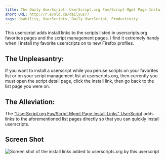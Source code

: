 ```yaml
---
title: The Daily UserScript: UserScript.org Fav/Script Mgmt Page Install Links
short URL: http://r.evold.ca/dailyus77
tags: Usability, UserScripts, Daily UserScript, Productivity
---
```

This userscript adds install links to the scripts listed in userscripts.org favorites pages and the script management pages. I find it extremely handy when I install my favorite userscripts on to new Firefox profiles.
</p>

<h2>The Unpleasantry:</h2>
<p>
If you want to install a userscript while you peruse scripts on your favorites list or on your script management list at userscripts.org, then currently you must open the script detail page, click the install link, then go back to the list page you were on.
</p>

<h2>The Alleviation:</h2>
<p>
The <a href="http://userscripts.org/scripts/show/60458" title="UserScript.org Fav/Script Mgmt Page Install Links" rel="external" target="_blank" rev="vote-for">"UserScript.org Fav/Script Mgmt Page Install Links" UserScript</a> adds links to the aforementioned list pages directly so that you can quickly install userscripts.
</p>
<h2>Screen Shot</h2>
<p><img title="Screen shot" alt="Screen shot of the install links added to userscripts.org by this userscript" src="http://s3.amazonaws.com/uso_ss/3517/large.png">
